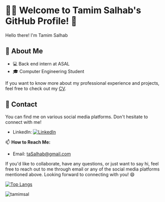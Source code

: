 # 👨‍💻 Welcome to Tamim Salhab's GitHub Profile! 👋

Hello there! I'm Tamim Salhab

## 📄 About Me
- 💻 Back end intern at ASAL
- 🎓 Computer Engineering Student

If you want to know more about my professional experience and projects, feel free to check out my [CV](https://docs.google.com/document/d/1J0lnQXCOVu0fES0KkMyb6H3YJd2CGwVL1WyY67F1_0M/edit?usp=sharing).

## 📱 Contact

You can find me on various social media platforms. Don't hesitate to connect with me!

- LinkedIn: [![LinkedIn](https://img.shields.io/badge/LinkedIn-Connect-blue?logo=linkedin&logoColor=white&style=flat-square)](https://www.linkedin.com/in/tamimsall/)

📫 **How to Reach Me:**
- Email: taSalhab@gmail.com
  
If you'd like to collaborate, have any questions, or just want to say hi, feel free to reach out to me through email or any of the social media platforms mentioned above.
Looking forward to connecting with you! 😄

[![Top Langs](https://github-readme-stats.vercel.app/api/top-langs/?username=tamimsal&layout=compact)](https://github.com/anuraghazra/github-readme-stats)
<p><img align="center" src="https://github-readme-streak-stats.herokuapp.com/?user=tamimsal&" alt="tamimsal" /></p>
